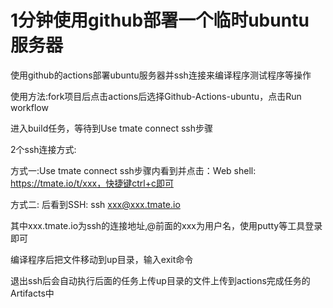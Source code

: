 # 1分钟使用github部署一个临时ubuntu服务器

使用github的actions部署ubuntu服务器并ssh连接来编译程序测试程序等操作

使用方法:fork项目后点击actions后选择Github-Actions-ubuntu，点击Run workflow

进入build任务，等待到Use tmate connect ssh步骤

2个ssh连接方式:

方式一:Use tmate connect ssh步骤内看到并点击：Web shell: https://tmate.io/t/xxx，快捷键ctrl+c即可


方式二:
后看到SSH: ssh xxx@xxx.tmate.io

其中xxx.tmate.io为ssh的连接地址,@前面的xxx为用户名，使用putty等工具登录即可

编译程序后把文件移动到up目录，输入exit命令

退出ssh后会自动执行后面的任务上传up目录的文件上传到actions完成任务的Artifacts中

